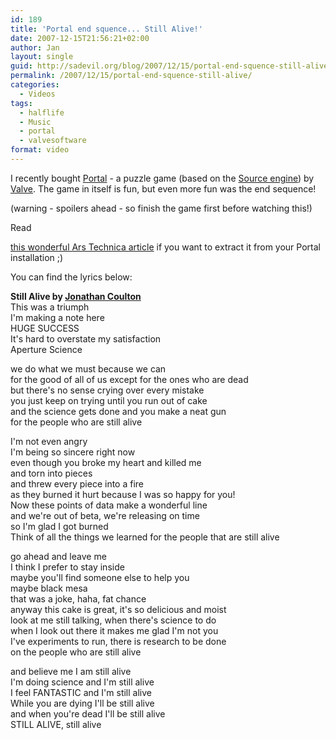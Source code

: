 ```yaml
---
id: 189
title: 'Portal end squence... Still Alive!'
date: 2007-12-15T21:56:21+02:00
author: Jan
layout: single
guid: http://sadevil.org/blog/2007/12/15/portal-end-squence-still-alive/
permalink: /2007/12/15/portal-end-squence-still-alive/
categories:
  - Videos
tags:
  - halflife
  - Music
  - portal
  - valvesoftware
format: video
---
```

I recently bought <a href="http://orange.half-life2.com/portal.html" target="_blank">Portal</a> - a puzzle game (based on the <a href="http://www.valvesoftware.com/sourcelicense/default.htm" target="_blank">Source engine</a>) by <a href="http://www.valvesoftware.com/" target="_blank">Valve</a>. The game in itself is fun, but even more fun was the end sequence!

(warning - spoilers ahead - so finish the game first before watching this!)

<center>
</center>Read 

<a href="http://arstechnica.com/journals/thumbs.ars/2007/10/11/portal-has-the-best-song-in-modern-gaming-here-is-how-you-get-it-from-your-install" target="_blank">this wonderful Ars Technica article</a> if you want to extract it from your Portal installation ;)

You can find the lyrics below:

<!--more-->

**Still Alive by <a href="http://www.jonathancoulton.com/" target="_blank">Jonathan Coulton</a>**  
This was a triumph  
I'm making a note here  
HUGE SUCCESS  
It's hard to overstate my satisfaction  
Aperture Science

we do what we must because we can  
for the good of all of us except for the ones who are dead  
but there's no sense crying over every mistake  
you just keep on trying until you run out of cake  
and the science gets done and you make a neat gun  
for the people who are still alive

I'm not even angry  
I'm being so sincere right now  
even though you broke my heart and killed me  
and torn into pieces  
and threw every piece into a fire  
as they burned it hurt because I was so happy for you!  
Now these points of data make a wonderful line  
and we're out of beta, we're releasing on time  
so I'm glad I got burned  
Think of all the things we learned for the people that are still alive

go ahead and leave me  
I think I prefer to stay inside  
maybe you'll find someone else to help you  
maybe black mesa  
that was a joke, haha, fat chance  
anyway this cake is great, it's so delicious and moist  
look at me still talking, when there's science to do  
when I look out there it makes me glad I'm not you  
I've experiments to run, there is research to be done  
on the people who are still alive

and believe me I am still alive  
I'm doing science and I'm still alive  
I feel FANTASTIC and I'm still alive  
While you are dying I'll be still alive  
and when you're dead I'll be still alive  
STILL ALIVE, still alive
